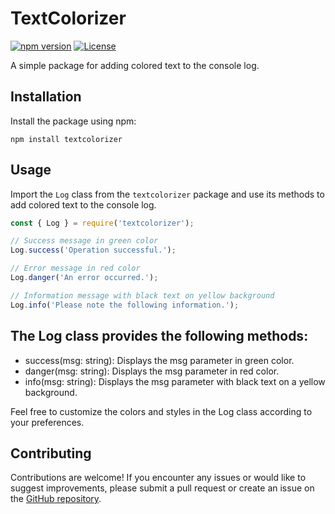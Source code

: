 # TextColorizer


[![npm version](https://img.shields.io/npm/v/textcolorizer.svg)](https://www.npmjs.com/package/textcolorizer)
[![License](https://img.shields.io/npm/l/textcolorizer.svg)](https://github.com/subham-04/textcolorizer/blob/main/LICENSE)

A simple package for adding colored text to the console log.

## Installation

Install the package using npm:

```shell
npm install textcolorizer
```


## Usage

Import the `Log` class from the `textcolorizer` package and use its methods to add colored text to the console log.

```javascript
const { Log } = require('textcolorizer');

// Success message in green color
Log.success('Operation successful.');

// Error message in red color
Log.danger('An error occurred.');

// Information message with black text on yellow background
Log.info('Please note the following information.');
```

<!-- ##Example Output

Here's an example output of the usage:

<span style="color: Green;">Operation successful.</span>

<span style="color: red;">An error occurred.</span>

<span style="color: yellow;">Please note the following information.</span> -->

## The Log class provides the following methods:

- success(msg: string): Displays the msg parameter in green color.
- danger(msg: string): Displays the msg parameter in red color.
- info(msg: string): Displays the msg parameter with black text on a yellow background.

Feel free to customize the colors and styles in the Log class according to your preferences.

## Contributing

Contributions are welcome! If you encounter any issues or would like to suggest improvements, please submit a pull request or create an issue on the [GitHub repository](https://github.com/subham-04/TextColorizer).


